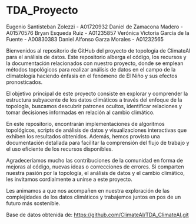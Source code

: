 # TDA_Proyecto

Eugenio Santisteban Zolezzi - A01720932 
Daniel de Zamacona Madero - A01570576 
Bryan Esqueda Ruiz - A01235857 
Verónica Victoria García de la Fuente - A00830383 
Daniel Alfonso Garza Morales - A01232565

Bienvenidos al repositorio de GitHub del proyecto de topología de ClimateAI para el análisis de datos. Este repositorio alberga el código, los recursos y la documentación relacionados con nuestro proyecto, donde se emplean métodos topológicos para realizar análisis de datos en el campo de la climatología haciendo énfasis en el fenómeno de El Niño y sus efectos pronosticados.

El objetivo principal de este proyecto consiste en explorar y comprender la estructura subyacente de los datos climáticos a través del enfoque de la topología, buscamos descubrir patrones ocultos, identificar relaciones y tomar decisiones informadas en relación al cambio climático.

En este repositorio, encontrarán implementaciones de algoritmos topológicos, scripts de análisis de datos y visualizaciones interactivas que exhiben los resultados obtenidos. Además, hemos provisto una documentación detallada para facilitar la comprensión del flujo de trabajo y el uso eficiente de los recursos disponibles.

Agradeceríamos mucho las contribuciones de la comunidad en forma de mejoras al código, nuevas ideas o correcciones de errores. Si comparten nuestra pasión por la topología, el análisis de datos y el cambio climático, les invitamos cordialmente a unirse a este proyecto.

Les animamos a que nos acompañen en nuestra exploración de las complejidades de los datos climáticos y trabajemos juntos en pos de un futuro más sostenible.

Base de datos obtenida de:
https://github.com/ClimateAI/TDA_ClimateAI.git
